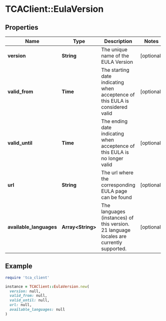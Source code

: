 # TCAClient::EulaVersion

## Properties

| Name | Type | Description | Notes |
| ---- | ---- | ----------- | ----- |
| **version** | **String** | The unique name of the EULA Version  | [optional] |
| **valid_from** | **Time** | The starting date indicating when acceptence of this EULA is considered valid  | [optional] |
| **valid_until** | **Time** | The ending date indicating when acceptence of this EULA is no longer valid  | [optional] |
| **url** | **String** | The url where the corresponding EULA page can be found  | [optional] |
| **available_languages** | **Array&lt;String&gt;** | The languages (instances) of this version. 21 language locales are currently supported.  | [optional] |

## Example

```ruby
require 'tca_client'

instance = TCAClient::EulaVersion.new(
  version: null,
  valid_from: null,
  valid_until: null,
  url: null,
  available_languages: null
)
```

